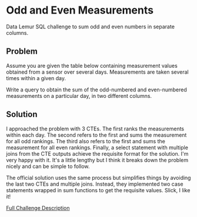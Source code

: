 # Odd and Even Measurements

Data Lemur SQL challenge to sum odd and even numbers in separate columns.

## Problem

Assume you are given the table below containing measurement values obtained from a sensor over several days. Measurements are taken several times within a given day.

Write a query to obtain the sum of the odd-numbered and even-numbered measurements on a particular day, in two different columns.

## Solution

I approached the problem with 3 CTEs. The first ranks the measurements within each day. The second refers to the first and sums the measurement for all odd rankings. The third also refers to the first and sums the measurement for all even rankings. Finally, a select statement with multiple joins from the CTE outputs achieve the requisite format for the solution. I'm very happy with it. It's a little lengthy but I think it breaks down the problem nicely and can be simple to follow.

The official solution uses the same process but simplifies things by avoiding the last two CTEs and multiple joins. Instead, they implemented two case statements wrapped in sum functions to get the requisite values. Slick, I like it!

[Full Challenge Description](https://datalemur.com/questions/odd-even-measurements)